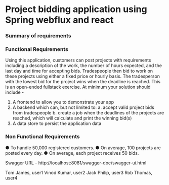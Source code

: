 # Project bidding application using Spring webflux and react

### Summary of requirements

### Functional Requirements
Using this application, customers can post projects with requirements including a description of the work, the number of hours expected, and the last day and time for accepting bids.
Tradespeople then bid to work on these projects using either a fixed price or hourly basis. The tradesperson with the lowest bid for the project wins when the deadline is reached.
This is an open-ended fullstack exercise. At minimum your solution should include -
1. A frontend to allow you to demonstrate your app
2. A backend which can, but not limited to:
   a. accept valid project bids from tradespeople
   b. create a job when the deadlines of the projects are reached, which will calculate and
   print the winning bid(s)
3. A data store to persist the application data

### Non Functional Requirements
● To handle 50,000 registered customers.
● On average, 100 projects are posted every day.
● On average, each project receives 50 bids.



Swagger URL - http://localhost:8081/swagger-doc/swagger-ui.html




Tom James, user1
Vinod Kumar, user2
Jack Philip, user3
Rob Thomas, user4